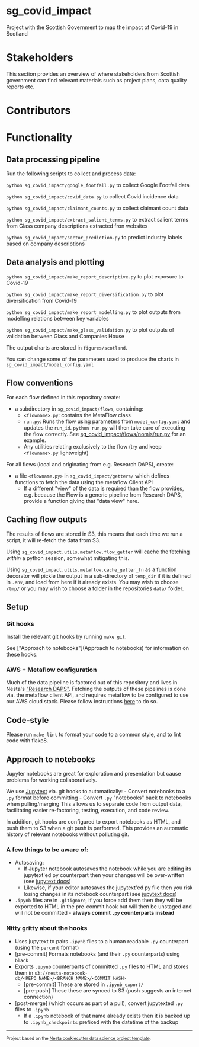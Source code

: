 sg_covid_impact
===============

Project with the Scottish Government to map the impact of Covid-19 in Scotland

# Stakeholders

This section provides an overview of where stakeholders from Scottish government can find relevant materials such as project plans, data quality reports etc.

# Contributors

# Functionality

## Data processing pipeline

Run the following scripts to collect and process data:

`python sg_covid_impact/google_footfall.py` to collect Google Footfall data

`python sg_covid_impact/covid_data.py` to collect Covid incidence data

`python sg_covid_impact/claimant_counts.py` to collect claimant count data

`python sg_covid_impact/extract_salient_terms.py` to extract salient terms from Glass company descriptions extracted fron  websites

`python sg_covid_impact/sector_prediction.py` to predict industry labels based on company descriptions

## Data analysis and plotting

`python sg_covid_impact/make_report_descriptive.py` to plot exposure to Covid-19

`python sg_covid_impact/make_report_diversification.py` to plot diversification from Covid-19

`python sg_covid_impact/make_report_modelling.py` to plot outputs from modelling relations between key variables

`python sg_covid_impact/make_glass_validation.py` to plot outputs of validation between Glass and Companies House

The output charts are stored in `figures/scotland`.

You can change some of the parameters used to produce the charts in `sg_covid_impact/model_config.yaml`

## Flow conventions

For each flow defined in this repository create:

- a subdirectory in `sg_covid_impact/flows`, containing:
  - `<flowname>.py`: contains the MetaFlow class
  - `run.py`: Runs the flow using parameters from `model_config.yaml` and updates the `run_id`.
      `python run.py` will then take care of executing the flow correctly. See [sg_covid_impact/flows/nomis/run.py](nomis/run.py) for an example.
  - Any utilities relating exclusively to the flow (try and keep `<flowname>.py` lightweight)

For all flows (local and originating from e.g. Research DAPS), create:
- a file `<flowname.py>` in `sg_covid_impact/getters/` which defines functions to fetch the data using the metaflow Client API
  - If a different "view" of the data is required than the flow provides, e.g. because the Flow is a generic pipeline from Research DAPS, provide a function giving that "data view" here.

## Caching flow outputs

The results of flows are stored in S3, this means that each time we run a script, it will re-fetch the data from S3. 

Using `sg_covid_impact.utils.metaflow.flow_getter` will cache the fetching *within* a python session, somewhat mitigating this.

Using `sg_covid_impact.utils.metaflow.cache_getter_fn` as a function decorator will pickle the output in a sub-directory of `temp_dir` if it is defined in `.env`, and load from here if it already exists. You may wish to choose `/tmp/` or you may wish to choose a folder in the repositories `data/` folder.

## Setup

### Git hooks

Install the relevant git hooks by running `make git`.

See ["Approach to notebooks"](Approach to notebooks) for information on these hooks.

### AWS + Metaflow configuration

Much of the data pipeline is factored out of this repository and lives in Nesta's ["Research DAPS"](https://github.com/nestauk/research_daps).
Fetching the outputs of these pipelines is done via. the metaflow client API, and requires metaflow to be configured to use our AWS cloud stack. Please follow instructions [here](https://github.com/nestauk/research_daps#configuration) to do so.

## Code-style

Please run `make lint` to format your code to a common style, and to lint code with flake8.

## Approach to notebooks

Jupyter notebooks are great for exploration and presentation but cause problems for working collaboratively.

We use [Jupytext](https://jupytext.readthedocs.io/en/latest/) via. git hooks to automatically:
    - Convert notebooks to a `.py` format before committing
    - Convert `.py` "notebooks" back to notebooks when pulling/merging
This allows us to separate code from output data, facilitating easier re-factoring, testing, execution, and code review.
    
In addition, git hooks are configured to export notebooks as HTML, and push them to S3 when a git push is performed. This provides an automatic history of relevant notebooks without polluting git.

### A few things to be aware of:

- Autosaving: 
  - If Jupyter notebook autosaves the notebook while you are editing its jupytext'ed py counterpart then your changes will be over-written (see [jupytext docs](https://jupytext.readthedocs.io/en/latest/paired-notebooks.html#can-i-edit-a-notebook-simultaneously-in-jupyter-and-in-a-text-editor))
  - Likewise, if your editor autosaves the jupytext'ed py file then you risk losing changes in its notebook counterpart (see [jupytext docs](https://jupytext.readthedocs.io/en/latest/paired-notebooks.html#can-i-edit-a-notebook-simultaneously-in-jupyter-and-in-a-text-editor))
- `.ipynb` files are in `.gitignore`, if you force add them then they will be exported to HTML in the pre-commit hook but will then be unstaged and will not be committed - **always commit `.py` counterparts instead**

### Nitty gritty about the hooks

- Uses jupytext to pairs `.ipynb` files to a human readable `.py` counterpart (using the `percent` format)
- [pre-commit] Formats notebooks (and their `.py` counterparts) using `black`
- Exports `.ipynb` counterparts of committed `.py` files to HTML and stores them in `s3://nesta-notebook-db/<REPO_NAME>/<BRANCH_NAME>/<COMMIT_HASH>`
  - [pre-commit] These are stored in `.ipynb_export/`
  - [pre-push] These these are synced to S3 (push suggests an internet connection)
- [post-merge] (which occurs as part of a pull), convert jupytexted `.py` files to `.ipynb`
  - If a `.ipynb` notebook of that name already exists then it is backed up to `.ipynb_checkpoints` prefixed with the datetime of the backup

--------

<p><small>Project based on the <a target="_blank" href="https://github.com/nestauk/cookiecutter-data-science-nesta">Nesta cookiecutter data science project template</a>.</small></p>

